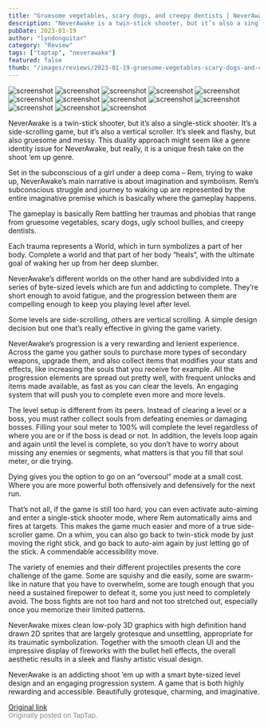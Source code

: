 ```yaml
---
title: "Gruesome vegetables, scary dogs, and creepy dentists | NeverAwake - Review"
description: "NeverAwake is a twin-stick shooter, but it’s also a single-stick shooter. It’s a side-scrolling game, but it’s also a vertical scroller. It’s sleek and flashy, but also gruesome and messy. This duality approach might seem like a genre identity issue for NeverAwake, but really, it is a unique fresh take on the shoot ‘em up genre."
pubDate: 2023-01-19
author: "lyndonguitar"
category: "Review"
tags: ["taptap", "neverawake"]
featured: false
thumb: "/images/reviews/2023-01-19-gruesome-vegetables-scary-dogs-and-creepy-dentists--neverawake---review-0.avif"
---
```


<div class="gallery">
  <img src="/images/reviews/2023-01-19-gruesome-vegetables-scary-dogs-and-creepy-dentists--neverawake---review-0.avif" alt="screenshot" />
  <img src="/images/reviews/2023-01-19-gruesome-vegetables-scary-dogs-and-creepy-dentists--neverawake---review-1.avif" alt="screenshot" />
  <img src="/images/reviews/2023-01-19-gruesome-vegetables-scary-dogs-and-creepy-dentists--neverawake---review-2.avif" alt="screenshot" />
  <img src="/images/reviews/2023-01-19-gruesome-vegetables-scary-dogs-and-creepy-dentists--neverawake---review-3.avif" alt="screenshot" />
  <img src="/images/reviews/2023-01-19-gruesome-vegetables-scary-dogs-and-creepy-dentists--neverawake---review-4.avif" alt="screenshot" />
  <img src="/images/reviews/2023-01-19-gruesome-vegetables-scary-dogs-and-creepy-dentists--neverawake---review-5.avif" alt="screenshot" />
  <img src="/images/reviews/2023-01-19-gruesome-vegetables-scary-dogs-and-creepy-dentists--neverawake---review-6.avif" alt="screenshot" />
  <img src="/images/reviews/2023-01-19-gruesome-vegetables-scary-dogs-and-creepy-dentists--neverawake---review-7.avif" alt="screenshot" />
  <img src="/images/reviews/2023-01-19-gruesome-vegetables-scary-dogs-and-creepy-dentists--neverawake---review-8.avif" alt="screenshot" />
  <img src="/images/reviews/2023-01-19-gruesome-vegetables-scary-dogs-and-creepy-dentists--neverawake---review-9.avif" alt="screenshot" />
  <img src="/images/reviews/2023-01-19-gruesome-vegetables-scary-dogs-and-creepy-dentists--neverawake---review-10.avif" alt="screenshot" />
  <img src="/images/reviews/2023-01-19-gruesome-vegetables-scary-dogs-and-creepy-dentists--neverawake---review-11.avif" alt="screenshot" />
  <img src="/images/reviews/2023-01-19-gruesome-vegetables-scary-dogs-and-creepy-dentists--neverawake---review-12.avif" alt="screenshot" />
</div>

NeverAwake is a twin-stick shooter, but it’s also a single-stick shooter. It’s a side-scrolling game, but it’s also a vertical scroller. It’s sleek and flashy, but also gruesome and messy. This duality approach might seem like a genre identity issue for NeverAwake, but really, it is a unique fresh take on the shoot ‘em up genre.

Set in the subconscious of a girl under a deep coma – Rem, trying to wake up, NeverAwake’s main narrative is about imagination and symbolism. Rem’s subconscious struggle and journey to waking up are represented by the entire imaginative premise which is basically where the gameplay happens.

The gameplay is basically Rem battling her traumas and phobias that range from gruesome vegetables, scary dogs, ugly school bullies, and creepy dentists.

Each trauma represents a World, which in turn symbolizes a part of her body. Complete a world and that part of her body “heals”, with the ultimate goal of waking her up from her deep slumber.

NeverAwake’s different worlds on the other hand are subdivided into a series of byte-sized levels which are fun and addicting to complete. They’re short enough to avoid fatigue, and the progression between them are compelling enough to keep you playing level after level.

Some levels are side-scrolling, others are vertical scrolling. A simple design decision but one that’s really effective in giving the game variety.

NeverAwake’s progression is a very rewarding and lenient experience. Across the game you gather souls to purchase more types of secondary weapons, upgrade them, and also collect items that modifies your stats and effects, like increasing the souls that you receive for example. All the progression elements are spread out pretty well, with frequent unlocks and items made available, as fast as you can clear the levels. An engaging system that will push you to complete even more and more levels.

The level setup is different from its peers. Instead of clearing a level or a boss, you must rather collect souls from defeating enemies or damaging bosses. Filling your soul meter to 100% will complete the level regardless of where you are or if the boss is dead or not. In addition, the levels loop again and again until the level is complete, so you don’t have to worry about missing any enemies or segments, what matters is that you fill that soul meter, or die trying.

Dying gives you the option to go on an “oversoul” mode at a small cost. Where you are more powerful both offensively and defensively for the next run.

That’s not all, if the game is still too hard, you can even activate auto-aiming and enter a single-stick shooter mode, where Rem automatically aims and fires at targets. This makes the game much easier and more of a true side-scroller game. On a whim, you can also go back to twin-stick mode by just moving the right stick, and go back to auto-aim again by just letting go of the stick. A commendable accessibility move.

The variety of enemies and their different projectiles presents the core challenge of the game. Some are squishy and die easily, some are swarm-like in nature that you have to overwhelm, some are tough enough that you need a sustained firepower to defeat it, some you just need to completely avoid. The boss fights are not too hard and not too stretched out, especially once you memorize their limited patterns.

NeverAwake mixes clean low-poly 3D graphics with high definition hand drawn 2D sprites that are largely grotesque and unsettling, appropriate for its traumatic symbolization. Together with the smooth clean UI and the impressive display of fireworks with the bullet hell effects, the overall aesthetic results in a sleek and flashy artistic visual design.

NeverAwake is an addicting shoot ’em up with a smart byte-sized level design and an engaging progression system. A game that is both highly rewarding and accessible. Beautifully grotesque, charming, and imaginative.

[Original link](https://www.taptap.io/post/4272696)<br><span style="font-size: 0.95em; color: #888;">Originally posted on TapTap.</span>
